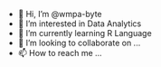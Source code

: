 - 👋 Hi, I’m @wmpa-byte
- 👀 I’m interested in Data Analytics
- 🌱 I’m currently learning R Language
- 💞️ I’m looking to collaborate on ...
- 📫 How to reach me ...

<!---
wmpa-byte/wmpa-byte is a ✨ special ✨ repository because its `README.md` (this file) appears on your GitHub profile.
You can click the Preview link to take a look at your changes.
--->
